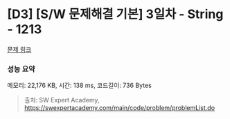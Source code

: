 # [D3] [S/W 문제해결 기본] 3일차 - String - 1213 

[문제 링크](https://swexpertacademy.com/main/code/problem/problemDetail.do?contestProbId=AV14P0c6AAUCFAYi) 

### 성능 요약

메모리: 22,176 KB, 시간: 138 ms, 코드길이: 736 Bytes



> 출처: SW Expert Academy, https://swexpertacademy.com/main/code/problem/problemList.do